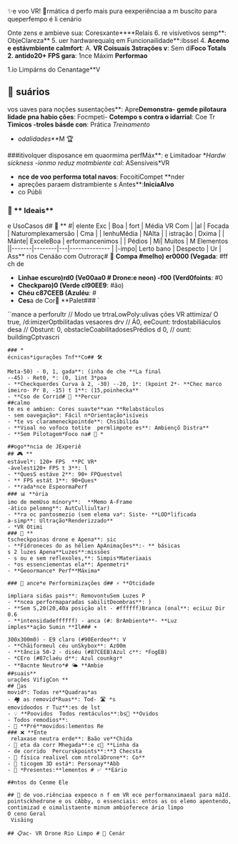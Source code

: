 ✨e voo VR! 🚁rmática d perfo mais pura eexperiênciaa a m buscito para queperfempo é  li cenário

Onte zens e ambieve sua: Coresxante****Relais
6. re visívetivos semp**: ObjeClareza**
5. uer hardwarequalq em  Funcionailidade**:ibssel
4. **Acemo e estávmbiente calmfort**: A. **VR Coisuais
3strações v**: Sem di**Foco Totals
2. antido20+ FPS gara**: 1nce Máxim **Performao**

1.io Limpárns do Cenantage**V
## 🌟 suários
vos uaves para noções susentações**: Apre**Demonstra- 
gemde pilotaura lidade pna habio ções**: Focmpeti- **Cotempo
s contra o idarrial**: Coe Tr **Timicos
-troles básde con**: Prática *Treinamento*
- *odalidades***M 🏆 

###itivolquer disposance em quaormima perfMáx**: e Limitadoar **Hardw sickness
-ionmo reduz motmbiente cal*: ASensíveis*VR 
- **nce de voo performa total navos**: FocoitiCompet **nder
- apreções paraem distrambiente s Antes**:**IniciaAlvo**
- co Públi
### 👥 ** Ideais**
e UsoCasos d# 🎯 **
#|
elente Exc | Boa | fort | Média VR Com |
|al | Focada | Naturomplexamersão | Cma |
| IenhuMédia | NAlta | | istração | Dxima |
 | Mánte| ExceleBoa  | erformancenimos |
| Pédios | Mí| Muitos | M Elementos 
||-------|--------|---|-------------- |
|-impo| Lerto bano | Despecto | Ur
| Ass**
rios Cenáão com Outroraç# 🔄 **Compa
#melho)
er0000 (Vegada**: #ff ch de
- **Linhae escuro)rd0 (Ve00aa0 # **Drone**:e neon)
-f00 (Verd0foints**: #0
- **Checkparo)0 (Verde cl90EE9**: #ão)
- **Chéu c87CEEB (Azuléu**: #
- **Ces**a de Cor🎨 **Palet### `

``mance
a perforultr // Modo ue     trtraLowPoly:ulivas
ções VR attimiza/ O true,     /d:imizerOptbilitadas
vesaores drv    // Á0,      eeCount: 
trdostabiliáculos desa     // Obstunt: 0, 
obstacleCoabilitadosesPrédios d 0,      // ount:
buildingCptvascri
```janment**n Enviro⚙️ **Urba
### *
écnicas*igurações Tnf**Co## 🛠️ 

Meta-50) - 0, 1, gada**: (inha de che **La final
--45) - Ret0, *: (0, 1int 3*poa
- **Checkquerdes Curva à 2, -30) --20, 1*: (kpoint 2*- **Chec marco
imeiro- Pr 8, -15) t 1**: (15,poinhecka**
- **Cso de Corrid# 🏁 **Percur
##calmo
te es e ambien: Cores suavte**xan **Relabstáculos
- sem oavegação*: Fácil n*Orientação*isíveis
- *te vs clarameneckpointde**: Chsibilida
- **Vioal no vofoco totite  permlimpote es**: Ambiençõ Distra**
- **Sem Pilotagem*Foco na# 🎯 *

##ogo**ncia de JExperiê
## 🎮 **
estável*: 120+ FPS  **PC VR*
-ávelest120+ FPS t 3**: l
- **QuesS estáve 2**: 90+ FPQuestvel
- ** FPS estát 1**: 90+Ques*
- **rada*nce EspeormaPerf
### 📊 **ória
imo de memUso mínory**:  **Memo A-Frame
-ático pelomng**: AutCulliultar)
- **ra oc pantosmezio (sem elema va*: Siste- **LOD*lificada
a-simp**: Ultração*Renderizzado**
- *VR Otimi
### 🥽 **
tscheckpoinas drone e Apena**: sic
- **Fídroneces do as hélien ApAnimações**:- ** básicas
s 2 luzes Apena**Luzes**:missões
- s ou e sem reflexoles,**: Simpis*Materiaais
- *os essenciementas ela**: Apenmetri*
- **Geoormance* Perf**Máxima*

### 🚀 ance*e Performimizações d## ⚡ **Otcidade

impliara sidas pais**: RemovontuSem Luzes P
- **ncea performaparadas sabilitDeombras**: )
- **Sem S,20(20,40a posição alt - #ffffff)Branca (onal**: eciLuz Dir 0.6
- **intensidadeffffff) - anca (#: BrAmbiente**- **Luz 
imples**ação Sumin️ **Il### ☀

300x300m0) - E9 claro (#90Eerdeo**: V
- **Chãiformeul céu unSkybox**: Az00m
- **tância 50-2 - diséu (#87CEEB)Azul c**: *FogEB)
- *CEro (#87claéu d**: Azul counkgr*
- **Bacnte Neutro*# 🌤️ **Ambie
##suais**
urações VifigCon **
## 🎨as
movid*: Todas re**Quadras*as
- 🏘️ as removid*Ruas**: Tod- 🛣️ *s
emovidoodos r Tuz**:es de lst 
- 💡 **Poovidos  Todos remtáculos**:bs🚧 **Ovidos
- Todos remodios**: 
- 🏢 **Pré**movidos:lementos Re
### ❌ **Ente
 relaxase neutra erde**: Baão ve**Chida
- 🌱 eta da corr Mhegada**:e c🏁 **Linha da
- de corrido  Percurskpoints**:**3 Checsta
- 🎯 física realivel com ntroláDrone**: Co**
- 🚁 ticogem 3D está*: Personay**Abb
- 👩 *Presentes:**lementos # ✅ **Eário

##ntos do Cenme Ele

## 🎯 de voo.riênciaa expeoco n f em VR ece performanximaeal para máId. pointsckhedrone e os cAbby, o essenciais: entos as os elemo apentendo, contimizad e oimalistaente minum ambioferece ário limpo 
O ceno Geral
 Visãing

## 📋ac- VR Drone Rio Limpo # 🌿 Cenár